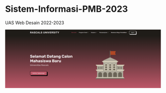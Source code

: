 # Sistem-Informasi-PMB-2023
UAS Web Desain 2022-2023

<img src="https://raw.githubusercontent.com/ziyadoodle/Sistem-Informasi-PMB-2023/main/assets/Screenshot%202023-10-23%20115023.png" alt="atz-screenshot-banner" width="1000" />
